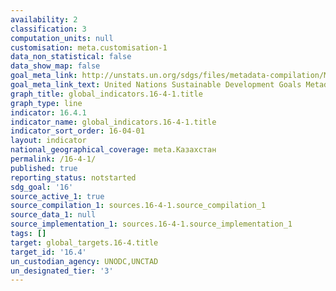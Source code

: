 ```yaml
---
availability: 2
classification: 3
computation_units: null
customisation: meta.customisation-1
data_non_statistical: false
data_show_map: false
goal_meta_link: http://unstats.un.org/sdgs/files/metadata-compilation/Metadata-Goal-16.pdf
goal_meta_link_text: United Nations Sustainable Development Goals Metadata (pdf 1361kB)
graph_title: global_indicators.16-4-1.title
graph_type: line
indicator: 16.4.1
indicator_name: global_indicators.16-4-1.title
indicator_sort_order: 16-04-01
layout: indicator
national_geographical_coverage: meta.Казахстан
permalink: /16-4-1/
published: true
reporting_status: notstarted
sdg_goal: '16'
source_active_1: true
source_compilation_1: sources.16-4-1.source_compilation_1
source_data_1: null
source_implementation_1: sources.16-4-1.source_implementation_1
tags: []
target: global_targets.16-4.title
target_id: '16.4'
un_custodian_agency: UNODC,UNCTAD
un_designated_tier: '3'
---
```

